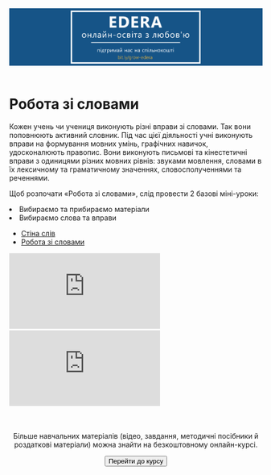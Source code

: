 <div align="center">
<a href="https://biggggidea.com/project/edera-onlajn-osvita-z-lyubovyu/" target="_blank"><img src="000.png" width="1000" /></a>
</div>
<br>

<h1>Робота зі словами</h1>

<p>Кожен учень чи учениця виконують різні вправи зі словами. Так вони поповнюють активний словник. Під час цієї діяльності учні виконують вправи на формування мовних умінь, графічних навичок, удосконалюють правопис. Вони виконують письмові та кінестетичні вправи з одиницями різних мовних рівнів:  звуками мовлення, словами в їх лексичному та граматичному значеннях, словосполученнями та реченнями.</p>

<p>Щоб розпочати «Робота зі словами», слід провести 2 базові міні-уроки:<br>
<li>Вибираємо та прибираємо матеріали</li>
<li>Вибираємо слова та вправи</li>
</p>

<div>
  <!-- Nav tabs -->
  <ul class="nav nav-tabs" role="tablist">
    <li role="presentation" class="active"><a href="#menu08" aria-controls="menu08" role="tab" data-toggle="tab">Стіна слів</a></li>
    <li role="presentation"><a href="#menu09" aria-controls="menu09" role="tab" data-toggle="tab">Робота зі словами</a></li>
  </ul>
  <!-- Tab panes -->
  <div class="tab-content">
      <div role="tabpanel" class="tab-pane" id="menu08">
<div class="embed-responsive embed-responsive-16by9">
<iframe class="embed-responsive-item" src="https://www.youtube.com/embed/ubMGWJlbmMw" frameborder="0" allowfullscreen></iframe>
</div>
</div>
    <div role="tabpanel" class="tab-pane active" id="menu09">
<div class="embed-responsive embed-responsive-16by9">
<iframe class="embed-responsive-item" src="https://www.youtube.com/embed/HsltMkrbbxc" frameborder="0" allowfullscreen></iframe>
</div>
</div>
</div>
</div>
<br>
<div class="eoz-text">
	<br>
	<p align="center">Більше навчальних матеріалів (відео, завдання, методичні посібники й роздаткові матеріали) можна знайти на безкоштовному онлайн-курсі.</p>
<p><center><a href="https://courses.ed-era.com/courses/course-v1:MON-EDERA-OSVITORIA+ST101+st101/about" target="_blank"><button type="button" class="btn btn-primary" aria-haspopup="true" aria-expanded="false">Перейти до курсу</button></a></center></p>
</div>